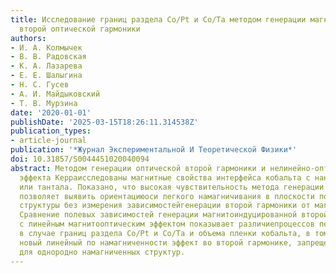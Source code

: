 ```yaml
---
title: Исследование границ раздела Co/Pt и Co/Ta методом генерации магнитоиндуцированной
  второй оптической гармоники
authors:
- И. А. Колмычек
- В. В. Радовская
- К. А. Лазарева
- Е. Е. Шалыгина
- Н. С. Гусев
- А. И. Майдыковский
- Т. В. Мурзина
date: '2020-01-01'
publishDate: '2025-03-15T18:26:11.314538Z'
publication_types:
- article-journal
publication: '*Журнал Экспериментальной И Теоретической Физики*'
doi: 10.31857/S0044451020040094
abstract: Методом генерации оптической второй гармоники и нелинейно-оптического магнитного
  эффекта Керраисследованы магнитные свойства интерфейса кобальта с нанослоями платины
  или тантала. Показано, что высокая чувствительность метода генерации второй гармоники
  позволяет выявить ориентациюоси легкого намагничивания в плоскости поликристаллической
  структуры без измерения зависимостейгенерации второй гармоники от магнитного поля.
  Сравнение полевых зависимостей генерации магнитоиндуцированной второй гармоники
  с линейным магнитооптическим эффектом показывает различиепроцессов перемагничивания
  в случае границ раздела Co/Pt и Co/Ta и объема пленки кобальта, в томчисле наблюдается
  новый линейный по намагниченности эффект во второй гармонике, запрещенный посимметрии
  для однородно намагниченных структур.
---
```

